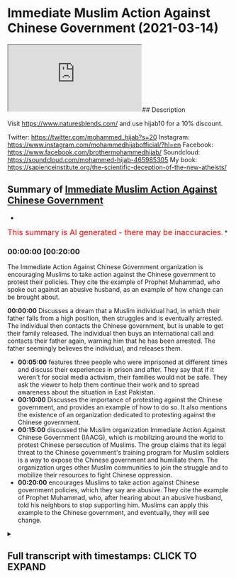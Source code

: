 # Immediate Muslim Action Against Chinese Government (2021-03-14)

<iframe loading='lazy' src='https://www.youtube.com/embed/xmXoyj0HgIw'></iframe>## Description

Visit <https://www.naturesblends.com/> and use hijab10 for a 10% discount.

Twitter: <https://twitter.com/mohammed_hijab?s=20>
Instagram: <https://www.instagram.com/mohammedhijabofficial/?hl=en>
Facebook: <https://www.facebook.com/brothermohammedhijab/>
Soundcloud: <https://soundcloud.com/mohammed-hijab-465985305>
My book: <https://sapienceinstitute.org/the-scientific-deception-of-the-new-atheists/>

## Summary of [Immediate Muslim Action Against Chinese Government](https://www.youtube.com/watch?v=xmXoyj0HgIw)

*

<span style="color:red; font-size:125%">This summary is AI generated - there may be inaccuracies</span>. \*

### <a onclick="modifyYTiframeseektime('1200')">00:00:00 \[00:20:00</a>

The Immediate Action Against Chinese Government organization is encouraging Muslims to take action against the Chinese government to protest their policies. They cite the example of Prophet Muhammad, who spoke out against an abusive husband, as an example of how change can be brought about.

**<a onclick="modifyYTiframeseektime('0')">00:00:00</a>** Discusses a dream that a Muslim individual had, in which their father falls from a high position, then struggles and is eventually arrested. The individual then contacts the Chinese government, but is unable to get their family released. The individual then buys an international call and contacts their father again, warning him that he has been arrested. The father seemingly believes the individual, and releases them.

*   **<a onclick="modifyYTiframeseektime('300')">00:05:00</a>**  features three people who were imprisoned at different times and discuss their experiences in prison and after. They say that if it weren't for social media activism, their families would not be safe. They ask the viewer to help them continue their work and to spread awareness about the situation in East Pakistan.
*   **<a onclick="modifyYTiframeseektime('600')">00:10:00</a>** Discusses the importance of protesting against the Chinese government, and provides an example of how to do so. It also mentions the existence of an organization dedicated to protesting against the Chinese government.
*   **<a onclick="modifyYTiframeseektime('900')">00:15:00</a>**  discussed the Muslim organization Immediate Action Against Chinese Government (IAACG), which is mobilizing around the world to protest Chinese persecution of Muslims. The group claims that its legal threat to the Chinese government's training program for Muslim soldiers is a way to expose the Chinese government and humiliate them. The organization urges other Muslim communities to join the struggle and to mobilize their resources to fight Chinese oppression.
*   **<a onclick="modifyYTiframeseektime('1200')">00:20:00</a>** encourages Muslims to take action against Chinese government policies, which they say are abusive. They cite the example of Prophet Muhammad, who, after hearing about an abusive husband, told his neighbors to stop supporting him. Muslims can apply this example to the Chinese government, and eventually, they will see change.

<details><summary><h2>Full transcript with timestamps: CLICK TO EXPAND</h2></summary>

<a onclick="modifyYTiframeseektime('0)')">0:00:00 condition a very ill condition and one</a> <a onclick="modifyYTiframeseektime('3)')">0:00:03 day i received</a> <a onclick="modifyYTiframeseektime('4)')">0:00:04 another one dying flower after like</a> <a onclick="modifyYTiframeseektime('7)')">0:00:07 december 2018 and just to remind me what</a> <a onclick="modifyYTiframeseektime('10)')">0:00:10 the dying flower what does it symbolize</a> <a onclick="modifyYTiframeseektime('12)')">0:00:12 what does it mean the one the rose you</a> <a onclick="modifyYTiframeseektime('15)')">0:00:15 know the the ross</a> <a onclick="modifyYTiframeseektime('16)')">0:00:16 i mean the emoji the emoji what does it</a> <a onclick="modifyYTiframeseektime('19)')">0:00:19 what does it mean that if you get a</a> <a onclick="modifyYTiframeseektime('20)')">0:00:20 dying flower what does that indicate</a> <a onclick="modifyYTiframeseektime('22)')">0:00:22 uh some i mean the chinese government</a> <a onclick="modifyYTiframeseektime('24)')">0:00:24 touched my family members</a> <a onclick="modifyYTiframeseektime('26)')">0:00:26 okay okay the emoji</a> <a onclick="modifyYTiframeseektime('30)')">0:00:30 meaning they arrested them yes i mean</a> <a onclick="modifyYTiframeseektime('33)')">0:00:33 of course only the thing is arrested by</a> <a onclick="modifyYTiframeseektime('36)')">0:00:36 the chinese government you got the point</a> <a onclick="modifyYTiframeseektime('37)')">0:00:37 on it actually</a> <a onclick="modifyYTiframeseektime('38)')">0:00:38 i don't want to tell what they call the</a> <a onclick="modifyYTiframeseektime('41)')">0:00:41 spirituality part actually</a> <a onclick="modifyYTiframeseektime('43)')">0:00:43 everything i saw in my dream also i</a> <a onclick="modifyYTiframeseektime('45)')">0:00:45 don't want to tell this part because i</a> <a onclick="modifyYTiframeseektime('46)')">0:00:46 don't want to</a> <a onclick="modifyYTiframeseektime('47)')">0:00:47 uh people oh no i think we need to hear</a> <a onclick="modifyYTiframeseektime('49)')">0:00:49 this one brother please</a> <a onclick="modifyYTiframeseektime('51)')">0:00:51 yeah actually just one day before my</a> <a onclick="modifyYTiframeseektime('53)')">0:00:53 father</a> <a onclick="modifyYTiframeseektime('54)')">0:00:54 is like from the high and he's the</a> <a onclick="modifyYTiframeseektime('56)')">0:00:56 falling down then</a> <a onclick="modifyYTiframeseektime('58)')">0:00:58 i like you know uh even the ones just</a> <a onclick="modifyYTiframeseektime('61)')">0:01:01 now</a> <a onclick="modifyYTiframeseektime('62)')">0:01:02 this is my dream in no actually just now</a> <a onclick="modifyYTiframeseektime('65)')">0:01:05 also i i my dream my shortening just now</a> <a onclick="modifyYTiframeseektime('68)')">0:01:08 when i come to the malaysia when i told</a> <a onclick="modifyYTiframeseektime('71)')">0:01:11 you just now</a> <a onclick="modifyYTiframeseektime('72)')">0:01:12 when i was from malaysia in my dream</a> <a onclick="modifyYTiframeseektime('75)')">0:01:15 also someone ordered me</a> <a onclick="modifyYTiframeseektime('76)')">0:01:16 out from malaysia before saturday in my</a> <a onclick="modifyYTiframeseektime('79)')">0:01:19 dream</a> <a onclick="modifyYTiframeseektime('80)')">0:01:20 subhanallah yes yes so allah saved me</a> <a onclick="modifyYTiframeseektime('84)')">0:01:24 actually</a> <a onclick="modifyYTiframeseektime('85)')">0:01:25 you know this is what happened i mean</a> <a onclick="modifyYTiframeseektime('87)')">0:01:27 end of 2017</a> <a onclick="modifyYTiframeseektime('89)')">0:01:29 my flight is on sunday but someone</a> <a onclick="modifyYTiframeseektime('92)')">0:01:32 ordered me</a> <a onclick="modifyYTiframeseektime('93)')">0:01:33 in my dream very clearly you held out</a> <a onclick="modifyYTiframeseektime('95)')">0:01:35 from malaysia before saturday</a> <a onclick="modifyYTiframeseektime('113)')">0:01:53 here you know the prophet muhammed he</a> <a onclick="modifyYTiframeseektime('114)')">0:01:54 told us that you can have a</a> <a onclick="modifyYTiframeseektime('117)')">0:01:57 an actual dream which indicates the</a> <a onclick="modifyYTiframeseektime('118)')">0:01:58 future you know and this is</a> <a onclick="modifyYTiframeseektime('121)')">0:02:01 the the ulama of islam they've divided</a> <a onclick="modifyYTiframeseektime('123)')">0:02:03 dreams into different types and one of</a> <a onclick="modifyYTiframeseektime('124)')">0:02:04 them is</a> <a onclick="modifyYTiframeseektime('126)')">0:02:06 the actual true dream that tells you</a> <a onclick="modifyYTiframeseektime('128)')">0:02:08 about the truth the future</a> <a onclick="modifyYTiframeseektime('131)')">0:02:11 and this is unbelievable what you're</a> <a onclick="modifyYTiframeseektime('132)')">0:02:12 saying to me right now is it's</a> <a onclick="modifyYTiframeseektime('134)')">0:02:14 phenomenal like you know subhanallah</a> <a onclick="modifyYTiframeseektime('136)')">0:02:16 that shows you that allah subhanahu wa</a> <a onclick="modifyYTiframeseektime('138)')">0:02:18 he has given you subhanallah a mission</a> <a onclick="modifyYTiframeseektime('141)')">0:02:21 in life</a> <a onclick="modifyYTiframeseektime('142)')">0:02:22 you have you've been chosen for this</a> <a onclick="modifyYTiframeseektime('144)')">0:02:24 mission brother</a> <a onclick="modifyYTiframeseektime('145)')">0:02:25 yes yes yes yes that is exactly what i'm</a> <a onclick="modifyYTiframeseektime('149)')">0:02:29 thinking you know brother why allah</a> <a onclick="modifyYTiframeseektime('150)')">0:02:30 saved me you know</a> <a onclick="modifyYTiframeseektime('152)')">0:02:32 because i have to answer to allah when</a> <a onclick="modifyYTiframeseektime('154)')">0:02:34 your nation</a> <a onclick="modifyYTiframeseektime('155)')">0:02:35 actually i tell you later on all the</a> <a onclick="modifyYTiframeseektime('157)')">0:02:37 mosque in my village is</a> <a onclick="modifyYTiframeseektime('159)')">0:02:39 being demolished i tell you after this</a> <a onclick="modifyYTiframeseektime('161)')">0:02:41 this one you know so i got everything</a> <a onclick="modifyYTiframeseektime('163)')">0:02:43 so meaning that uh you know if i don't</a> <a onclick="modifyYTiframeseektime('165)')">0:02:45 do anything</a> <a onclick="modifyYTiframeseektime('166)')">0:02:46 i will questionable or i have to answer</a> <a onclick="modifyYTiframeseektime('168)')">0:02:48 to allah what i did when i save you</a> <a onclick="modifyYTiframeseektime('171)')">0:02:51 from this the red evils you know so</a> <a onclick="modifyYTiframeseektime('174)')">0:02:54 actually</a> <a onclick="modifyYTiframeseektime('174)')">0:02:54 uh that's why i don't want to make it</a> <a onclick="modifyYTiframeseektime('177)')">0:02:57 very spiritual but</a> <a onclick="modifyYTiframeseektime('178)')">0:02:58 i know this part is very touchy part as</a> <a onclick="modifyYTiframeseektime('180)')">0:03:00 well so</a> <a onclick="modifyYTiframeseektime('182)')">0:03:02 anyway when it's come to my father in my</a> <a onclick="modifyYTiframeseektime('185)')">0:03:05 dream</a> <a onclick="modifyYTiframeseektime('185)')">0:03:05 my father is falling down forever from</a> <a onclick="modifyYTiframeseektime('188)')">0:03:08 very high</a> <a onclick="modifyYTiframeseektime('189)')">0:03:09 then is he's just like struggling in my</a> <a onclick="modifyYTiframeseektime('191)')">0:03:11 dream then</a> <a onclick="modifyYTiframeseektime('192)')">0:03:12 uh i just like you know again</a> <a onclick="modifyYTiframeseektime('196)')">0:03:16 i got some message to someone then and</a> <a onclick="modifyYTiframeseektime('199)')">0:03:19 he told me one dying flower</a> <a onclick="modifyYTiframeseektime('201)')">0:03:21 emoji okay emoji so meaning that they</a> <a onclick="modifyYTiframeseektime('204)')">0:03:24 arrested</a> <a onclick="modifyYTiframeseektime('205)')">0:03:25 my father as well then when i contacted</a> <a onclick="modifyYTiframeseektime('209)')">0:03:29 that chinese officials they already like</a> <a onclick="modifyYTiframeseektime('212)')">0:03:32 delisted me in the wechat</a> <a onclick="modifyYTiframeseektime('214)')">0:03:34 because i cannot send him the message</a> <a onclick="modifyYTiframeseektime('216)')">0:03:36 anymore</a> <a onclick="modifyYTiframeseektime('217)')">0:03:37 and then i i purchased the international</a> <a onclick="modifyYTiframeseektime('220)')">0:03:40 call</a> <a onclick="modifyYTiframeseektime('220)')">0:03:40 then i called him again then i told him</a> <a onclick="modifyYTiframeseektime('223)')">0:03:43 now you arrested my father</a> <a onclick="modifyYTiframeseektime('225)')">0:03:45 you have to release them actually don't</a> <a onclick="modifyYTiframeseektime('228)')">0:03:48 underestimate</a> <a onclick="modifyYTiframeseektime('229)')">0:03:49 my power as well i'm very popular in</a> <a onclick="modifyYTiframeseektime('231)')">0:03:51 malaysia</a> <a onclick="modifyYTiframeseektime('232)')">0:03:52 and also uh i mean uh what they call is</a> <a onclick="modifyYTiframeseektime('236)')">0:03:56 so you're telling me you're telling me</a> <a onclick="modifyYTiframeseektime('238)')">0:03:58 sorry doctor sorry let me just say</a> <a onclick="modifyYTiframeseektime('239)')">0:03:59 something here and this is so important</a> <a onclick="modifyYTiframeseektime('241)')">0:04:01 for us</a> <a onclick="modifyYTiframeseektime('242)')">0:04:02 okay yes yes you're telling me that</a> <a onclick="modifyYTiframeseektime('245)')">0:04:05 with your influence yeah as an academic</a> <a onclick="modifyYTiframeseektime('250)')">0:04:10 someone who has access to the media that</a> <a onclick="modifyYTiframeseektime('253)')">0:04:13 you</a> <a onclick="modifyYTiframeseektime('253)')">0:04:13 are able to get the chinese government</a> <a onclick="modifyYTiframeseektime('256)')">0:04:16 direct to release your family members</a> <a onclick="modifyYTiframeseektime('260)')">0:04:20 with that kind of threat</a> <a onclick="modifyYTiframeseektime('262)')">0:04:22 yes yes yes yes</a> <a onclick="modifyYTiframeseektime('265)')">0:04:25 then then you've given us a key here you</a> <a onclick="modifyYTiframeseektime('267)')">0:04:27 have given us a key</a> <a onclick="modifyYTiframeseektime('269)')">0:04:29 yes this is exactly it shows you know</a> <a onclick="modifyYTiframeseektime('271)')">0:04:31 what this shows you</a> <a onclick="modifyYTiframeseektime('272)')">0:04:32 doctor sorry just to because it's not a</a> <a onclick="modifyYTiframeseektime('274)')">0:04:34 problem no problem</a> <a onclick="modifyYTiframeseektime('276)')">0:04:36 it shows us the extent to which the</a> <a onclick="modifyYTiframeseektime('278)')">0:04:38 chinese government are fragile yes</a> <a onclick="modifyYTiframeseektime('281)')">0:04:41 and it shows us how much impact is</a> <a onclick="modifyYTiframeseektime('284)')">0:04:44 possibly had exactly exactly</a> <a onclick="modifyYTiframeseektime('288)')">0:04:48 is watching this right now that if we</a> <a onclick="modifyYTiframeseektime('291)')">0:04:51 come together and use our social media</a> <a onclick="modifyYTiframeseektime('294)')">0:04:54 influence</a> <a onclick="modifyYTiframeseektime('294)')">0:04:54 just our social media yes yes yes you</a> <a onclick="modifyYTiframeseektime('297)')">0:04:57 can influence i mean if you did it and</a> <a onclick="modifyYTiframeseektime('299)')">0:04:59 you could get</a> <a onclick="modifyYTiframeseektime('300)')">0:05:00 three people out of prison at different</a> <a onclick="modifyYTiframeseektime('301)')">0:05:01 times imagine if</a> <a onclick="modifyYTiframeseektime('303)')">0:05:03 all did it how many yes yes yes</a> <a onclick="modifyYTiframeseektime('307)')">0:05:07 yes yes yes because chinese government</a> <a onclick="modifyYTiframeseektime('310)')">0:05:10 nature like this if you are like scared</a> <a onclick="modifyYTiframeseektime('313)')">0:05:13 from them</a> <a onclick="modifyYTiframeseektime('313)')">0:05:13 they want to bully you but if you are</a> <a onclick="modifyYTiframeseektime('316)')">0:05:16 strong enough</a> <a onclick="modifyYTiframeseektime('317)')">0:05:17 then they step back you know something</a> <a onclick="modifyYTiframeseektime('319)')">0:05:19 like that so this is the nature of it</a> <a onclick="modifyYTiframeseektime('321)')">0:05:21 this is life this is life yes this is</a> <a onclick="modifyYTiframeseektime('324)')">0:05:24 the life yes</a> <a onclick="modifyYTiframeseektime('325)')">0:05:25 then after that uh you know</a> <a onclick="modifyYTiframeseektime('328)')">0:05:28 my my life is in struggle then they</a> <a onclick="modifyYTiframeseektime('330)')">0:05:30 released me my father</a> <a onclick="modifyYTiframeseektime('332)')">0:05:32 and after that uh i mean i got a</a> <a onclick="modifyYTiframeseektime('335)')">0:05:35 national award</a> <a onclick="modifyYTiframeseektime('336)')">0:05:36 from in december 2018 i got the national</a> <a onclick="modifyYTiframeseektime('339)')">0:05:39 award from turkey</a> <a onclick="modifyYTiframeseektime('340)')">0:05:40 and it is presented by president of the</a> <a onclick="modifyYTiframeseektime('342)')">0:05:42 turkey region</a> <a onclick="modifyYTiframeseektime('344)')">0:05:44 as well so i mean that is something</a> <a onclick="modifyYTiframeseektime('347)')">0:05:47 i i i saw this picture is this you yes</a> <a onclick="modifyYTiframeseektime('350)')">0:05:50 yes yes yes brother yes brother yes yes</a> <a onclick="modifyYTiframeseektime('353)')">0:05:53 yes so meaning that after that i think</a> <a onclick="modifyYTiframeseektime('356)')">0:05:56 they didn't touch my parents they didn't</a> <a onclick="modifyYTiframeseektime('359)')">0:05:59 touch my sister</a> <a onclick="modifyYTiframeseektime('360)')">0:06:00 they didn't touch my uh brother as well</a> <a onclick="modifyYTiframeseektime('364)')">0:06:04 because i have the</a> <a onclick="modifyYTiframeseektime('365)')">0:06:05 one younger brother as well so meaning</a> <a onclick="modifyYTiframeseektime('367)')">0:06:07 that uh</a> <a onclick="modifyYTiframeseektime('368)')">0:06:08 starting from then uh but i mean my</a> <a onclick="modifyYTiframeseektime('371)')">0:06:11 sister is disappeared for</a> <a onclick="modifyYTiframeseektime('372)')">0:06:12 few months i think they did they</a> <a onclick="modifyYTiframeseektime('374)')">0:06:14 arrested him they arrested her again</a> <a onclick="modifyYTiframeseektime('376)')">0:06:16 uh then i think but is uh disappeared</a> <a onclick="modifyYTiframeseektime('379)')">0:06:19 like for</a> <a onclick="modifyYTiframeseektime('380)')">0:06:20 four four four five months then after</a> <a onclick="modifyYTiframeseektime('383)')">0:06:23 that the pressure of international</a> <a onclick="modifyYTiframeseektime('385)')">0:06:25 community</a> <a onclick="modifyYTiframeseektime('386)')">0:06:26 i think they released some people from</a> <a onclick="modifyYTiframeseektime('388)')">0:06:28 the concentration camp</a> <a onclick="modifyYTiframeseektime('389)')">0:06:29 then that time i think they released my</a> <a onclick="modifyYTiframeseektime('392)')">0:06:32 sister as well</a> <a onclick="modifyYTiframeseektime('393)')">0:06:33 so meaning that in order to save my</a> <a onclick="modifyYTiframeseektime('395)')">0:06:35 sister again</a> <a onclick="modifyYTiframeseektime('397)')">0:06:37 so i i continued my journey actually so</a> <a onclick="modifyYTiframeseektime('400)')">0:06:40 meaning that</a> <a onclick="modifyYTiframeseektime('401)')">0:06:41 uh because you know then i'm asking</a> <a onclick="modifyYTiframeseektime('404)')">0:06:44 myself</a> <a onclick="modifyYTiframeseektime('404)')">0:06:44 okay it's not about my father it's not</a> <a onclick="modifyYTiframeseektime('407)')">0:06:47 my</a> <a onclick="modifyYTiframeseektime('408)')">0:06:48 about my father actually in order to</a> <a onclick="modifyYTiframeseektime('410)')">0:06:50 save</a> <a onclick="modifyYTiframeseektime('411)')">0:06:51 a people my people or in order to save</a> <a onclick="modifyYTiframeseektime('414)')">0:06:54 the islam in sacrifice</a> <a onclick="modifyYTiframeseektime('417)')">0:06:57 my father or my mother you know this is</a> <a onclick="modifyYTiframeseektime('420)')">0:07:00 i mean</a> <a onclick="modifyYTiframeseektime('420)')">0:07:00 in order to i mean they i mean i know</a> <a onclick="modifyYTiframeseektime('423)')">0:07:03 actually</a> <a onclick="modifyYTiframeseektime('424)')">0:07:04 now they're at home uh to be honest i'm</a> <a onclick="modifyYTiframeseektime('426)')">0:07:06 100 sure they're at home</a> <a onclick="modifyYTiframeseektime('428)')">0:07:08 uh now right now but you know the</a> <a onclick="modifyYTiframeseektime('431)')">0:07:11 problem is now</a> <a onclick="modifyYTiframeseektime('432)')">0:07:12 more than the issue is more than my</a> <a onclick="modifyYTiframeseektime('434)')">0:07:14 family right now actually</a> <a onclick="modifyYTiframeseektime('436)')">0:07:16 because what they're called i have to</a> <a onclick="modifyYTiframeseektime('437)')">0:07:17 say i am</a> <a onclick="modifyYTiframeseektime('439)')">0:07:19 completely taken aback by your story i</a> <a onclick="modifyYTiframeseektime('442)')">0:07:22 i you i rarely ever use a word like this</a> <a onclick="modifyYTiframeseektime('445)')">0:07:25 but you have</a> <a onclick="modifyYTiframeseektime('447)')">0:07:27 professor you have a heroic story you</a> <a onclick="modifyYTiframeseektime('450)')">0:07:30 have an</a> <a onclick="modifyYTiframeseektime('451)')">0:07:31 absolutely heroic story and it's amazing</a> <a onclick="modifyYTiframeseektime('454)')">0:07:34 and it's a privilege for me</a> <a onclick="modifyYTiframeseektime('455)')">0:07:35 to hear this i mean i genuinely</a> <a onclick="modifyYTiframeseektime('458)')">0:07:38 read about stories like this in history</a> <a onclick="modifyYTiframeseektime('460)')">0:07:40 books i i'd rarely ever get a chance to</a> <a onclick="modifyYTiframeseektime('463)')">0:07:43 speak to someone who's been through what</a> <a onclick="modifyYTiframeseektime('465)')">0:07:45 you've been through</a> <a onclick="modifyYTiframeseektime('466)')">0:07:46 and done what you've done and you've</a> <a onclick="modifyYTiframeseektime('469)')">0:07:49 given us</a> <a onclick="modifyYTiframeseektime('470)')">0:07:50 so much hope actually i i want you to</a> <a onclick="modifyYTiframeseektime('472)')">0:07:52 know that you have given us so much hope</a> <a onclick="modifyYTiframeseektime('474)')">0:07:54 and you've given us their weak points</a> <a onclick="modifyYTiframeseektime('478)')">0:07:58 i mean is this the sense that you can do</a> <a onclick="modifyYTiframeseektime('479)')">0:07:59 this yes</a> <a onclick="modifyYTiframeseektime('481)')">0:08:01 we have a lot of social media influence</a> <a onclick="modifyYTiframeseektime('484)')">0:08:04 yes we thrilled and this is the message</a> <a onclick="modifyYTiframeseektime('486)')">0:08:06 i know the chinese government</a> <a onclick="modifyYTiframeseektime('488)')">0:08:08 i know the chinese government is</a> <a onclick="modifyYTiframeseektime('489)')">0:08:09 watching this yes yes</a> <a onclick="modifyYTiframeseektime('492)')">0:08:12 unconditionally for all of the</a> <a onclick="modifyYTiframeseektime('495)')">0:08:15 prisoners to be taken out of the chinese</a> <a onclick="modifyYTiframeseektime('498)')">0:08:18 prisons and that if you don't we will</a> <a onclick="modifyYTiframeseektime('501)')">0:08:21 start a movement which will become so</a> <a onclick="modifyYTiframeseektime('503)')">0:08:23 powerful yes and it knows exactly what</a> <a onclick="modifyYTiframeseektime('507)')">0:08:27 china</a> <a onclick="modifyYTiframeseektime('508)')">0:08:28 is doing that believe you me it will not</a> <a onclick="modifyYTiframeseektime('510)')">0:08:30 just be written in the history books</a> <a onclick="modifyYTiframeseektime('512)')">0:08:32 it will be written everywhere that the</a> <a onclick="modifyYTiframeseektime('514)')">0:08:34 chinese government</a> <a onclick="modifyYTiframeseektime('516)')">0:08:36 is the most brutal and barbaric and</a> <a onclick="modifyYTiframeseektime('519)')">0:08:39 megalomaniacal diabolical government</a> <a onclick="modifyYTiframeseektime('522)')">0:08:42 that has</a> <a onclick="modifyYTiframeseektime('522)')">0:08:42 ever you know dealt with a minority</a> <a onclick="modifyYTiframeseektime('526)')">0:08:46 group and is ever</a> <a onclick="modifyYTiframeseektime('527)')">0:08:47 doing so now and believe you me</a> <a onclick="modifyYTiframeseektime('530)')">0:08:50 you know with your support it will not</a> <a onclick="modifyYTiframeseektime('532)')">0:08:52 just be insha'allah with the will of</a> <a onclick="modifyYTiframeseektime('534)')">0:08:54 allah</a> <a onclick="modifyYTiframeseektime('536)')">0:08:56 your parents and your sister and your</a> <a onclick="modifyYTiframeseektime('538)')">0:08:58 family</a> <a onclick="modifyYTiframeseektime('539)')">0:08:59 who will be assured safety in istanbul</a> <a onclick="modifyYTiframeseektime('542)')">0:09:02 pakistan but it will be the entire</a> <a onclick="modifyYTiframeseektime('545)')">0:09:05 muslim population</a> <a onclick="modifyYTiframeseektime('547)')">0:09:07 and this has become our struggle now</a> <a onclick="modifyYTiframeseektime('550)')">0:09:10 you're struggling no longer your</a> <a onclick="modifyYTiframeseektime('552)')">0:09:12 struggle</a> <a onclick="modifyYTiframeseektime('552)')">0:09:12 i want to let you know dr bolham thank</a> <a onclick="modifyYTiframeseektime('555)')">0:09:15 you so much</a> <a onclick="modifyYTiframeseektime('556)')">0:09:16 yes every single person who is watching</a> <a onclick="modifyYTiframeseektime('559)')">0:09:19 this stream now is already</a> <a onclick="modifyYTiframeseektime('563)')">0:09:23 a front line worker</a> <a onclick="modifyYTiframeseektime('566)')">0:09:26 every single one of us now are with you</a> <a onclick="modifyYTiframeseektime('568)')">0:09:28 i don't want you to feel for a second</a> <a onclick="modifyYTiframeseektime('570)')">0:09:30 that you're alone</a> <a onclick="modifyYTiframeseektime('571)')">0:09:31 thank you so much brother thank you so</a> <a onclick="modifyYTiframeseektime('573)')">0:09:33 much every single person that's watching</a> <a onclick="modifyYTiframeseektime('575)')">0:09:35 this stream and the thousands that are</a> <a onclick="modifyYTiframeseektime('576)')">0:09:36 going to watch you after is done</a> <a onclick="modifyYTiframeseektime('578)')">0:09:38 we are all with you and we will do</a> <a onclick="modifyYTiframeseektime('580)')">0:09:40 whatever is needed</a> <a onclick="modifyYTiframeseektime('582)')">0:09:42 and whatever is required through the</a> <a onclick="modifyYTiframeseektime('585)')">0:09:45 legal systems</a> <a onclick="modifyYTiframeseektime('586)')">0:09:46 and so yes necessary yes yes</a> <a onclick="modifyYTiframeseektime('590)')">0:09:50 legal means necessary yes required</a> <a onclick="modifyYTiframeseektime('594)')">0:09:54 to free the people of east pakistan yeah</a> <a onclick="modifyYTiframeseektime('597)')">0:09:57 thank you</a> <a onclick="modifyYTiframeseektime('598)')">0:09:58 thank you social media activism make a</a> <a onclick="modifyYTiframeseektime('601)')">0:10:01 difference</a> <a onclick="modifyYTiframeseektime('602)')">0:10:02 is it important for people to do of</a> <a onclick="modifyYTiframeseektime('604)')">0:10:04 course</a> <a onclick="modifyYTiframeseektime('605)')">0:10:05 definitely every time there is what they</a> <a onclick="modifyYTiframeseektime('607)')">0:10:07 call is</a> <a onclick="modifyYTiframeseektime('608)')">0:10:08 like very strong voice from</a> <a onclick="modifyYTiframeseektime('609)')">0:10:09 international community i mean</a> <a onclick="modifyYTiframeseektime('612)')">0:10:12 i mean this chinese government is really</a> <a onclick="modifyYTiframeseektime('614)')">0:10:14 liar you know</a> <a onclick="modifyYTiframeseektime('615)')">0:10:15 uh if they say there is no the the what</a> <a onclick="modifyYTiframeseektime('618)')">0:10:18 they call</a> <a onclick="modifyYTiframeseektime('619)')">0:10:19 the mos masjid is being the claws and</a> <a onclick="modifyYTiframeseektime('621)')">0:10:21 they just try to show one</a> <a onclick="modifyYTiframeseektime('622)')">0:10:22 to the mosque i mean as open they just</a> <a onclick="modifyYTiframeseektime('625)')">0:10:25 try to tell them</a> <a onclick="modifyYTiframeseektime('626)')">0:10:26 the mosque is being opened and also we</a> <a onclick="modifyYTiframeseektime('629)')">0:10:29 say</a> <a onclick="modifyYTiframeseektime('629)')">0:10:29 i mean they tried to senizing our people</a> <a onclick="modifyYTiframeseektime('632)')">0:10:32 then the next day they were showing</a> <a onclick="modifyYTiframeseektime('633)')">0:10:33 okay some uh people singing the uyghur</a> <a onclick="modifyYTiframeseektime('636)')">0:10:36 song you know so meaning that</a> <a onclick="modifyYTiframeseektime('637)')">0:10:37 of course this is the pressure of</a> <a onclick="modifyYTiframeseektime('639)')">0:10:39 international community so meaning that</a> <a onclick="modifyYTiframeseektime('642)')">0:10:42 if we do something in the social media</a> <a onclick="modifyYTiframeseektime('644)')">0:10:44 of course</a> <a onclick="modifyYTiframeseektime('645)')">0:10:45 we can influence by the chinese</a> <a onclick="modifyYTiframeseektime('647)')">0:10:47 government as well</a> <a onclick="modifyYTiframeseektime('648)')">0:10:48 so that's why uh even uh some people</a> <a onclick="modifyYTiframeseektime('652)')">0:10:52 is protesting in what they call in the</a> <a onclick="modifyYTiframeseektime('654)')">0:10:54 uh in front of chinese embassy</a> <a onclick="modifyYTiframeseektime('656)')">0:10:56 and the chinese government called them</a> <a onclick="modifyYTiframeseektime('658)')">0:10:58 don't go to the protest</a> <a onclick="modifyYTiframeseektime('660)')">0:11:00 we will let you to your you can talk to</a> <a onclick="modifyYTiframeseektime('662)')">0:11:02 your with your parents you know this has</a> <a onclick="modifyYTiframeseektime('664)')">0:11:04 happened to</a> <a onclick="modifyYTiframeseektime('665)')">0:11:05 many fam family members as well actually</a> <a onclick="modifyYTiframeseektime('667)')">0:11:07 actually</a> <a onclick="modifyYTiframeseektime('668)')">0:11:08 they want to stop me as well by showing</a> <a onclick="modifyYTiframeseektime('670)')">0:11:10 my father and my mother</a> <a onclick="modifyYTiframeseektime('672)')">0:11:12 i told them you know now is you cannot</a> <a onclick="modifyYTiframeseektime('674)')">0:11:14 stop me anymore</a> <a onclick="modifyYTiframeseektime('676)')">0:11:16 okay my my father already like 70 years</a> <a onclick="modifyYTiframeseektime('678)')">0:11:18 old my father my mother already 60 plus</a> <a onclick="modifyYTiframeseektime('682)')">0:11:22 okay now they live enough already</a> <a onclick="modifyYTiframeseektime('685)')">0:11:25 okay i mean actually by this way</a> <a onclick="modifyYTiframeseektime('688)')">0:11:28 okay put me this way brother they want</a> <a onclick="modifyYTiframeseektime('691)')">0:11:31 to</a> <a onclick="modifyYTiframeseektime('691)')">0:11:31 i mean they don't want to let the people</a> <a onclick="modifyYTiframeseektime('693)')">0:11:33 to top this issue they don't want to let</a> <a onclick="modifyYTiframeseektime('696)')">0:11:36 uh not they're not allowed to advocate</a> <a onclick="modifyYTiframeseektime('699)')">0:11:39 for them yes you are making</a> <a onclick="modifyYTiframeseektime('702)')">0:11:42 such a sacrifice by being an activist</a> <a onclick="modifyYTiframeseektime('707)')">0:11:47 and there's so many of us that we don't</a> <a onclick="modifyYTiframeseektime('710)')">0:11:50 have to make any sacrifice</a> <a onclick="modifyYTiframeseektime('713)')">0:11:53 and we'll be activists thank you thank</a> <a onclick="modifyYTiframeseektime('716)')">0:11:56 you thank you</a> <a onclick="modifyYTiframeseektime('717)')">0:11:57 for the muslim community actually to be</a> <a onclick="modifyYTiframeseektime('719)')">0:11:59 honest with you</a> <a onclick="modifyYTiframeseektime('720)')">0:12:00 it's a huge shame on the muslim it's the</a> <a onclick="modifyYTiframeseektime('722)')">0:12:02 biggest where are the scholars</a> <a onclick="modifyYTiframeseektime('724)')">0:12:04 yes yes so why are they talking about</a> <a onclick="modifyYTiframeseektime('728)')">0:12:08 wiping over the sock and who is an</a> <a onclick="modifyYTiframeseektime('730)')">0:12:10 innovator</a> <a onclick="modifyYTiframeseektime('732)')">0:12:12 nowadays people are dying these</a> <a onclick="modifyYTiframeseektime('735)')">0:12:15 people are all called muslim scholars</a> <a onclick="modifyYTiframeseektime('737)')">0:12:17 and speakers and</a> <a onclick="modifyYTiframeseektime('738)')">0:12:18 there are people with huge reaches huge</a> <a onclick="modifyYTiframeseektime('742)')">0:12:22 absolutely</a> <a onclick="modifyYTiframeseektime('743)')">0:12:23 huge you're telling us you've said today</a> <a onclick="modifyYTiframeseektime('746)')">0:12:26 that you threatened the chinese</a> <a onclick="modifyYTiframeseektime('749)')">0:12:29 government</a> <a onclick="modifyYTiframeseektime('750)')">0:12:30 with with with the international media</a> <a onclick="modifyYTiframeseektime('754)')">0:12:34 and they released your family no one is</a> <a onclick="modifyYTiframeseektime('757)')">0:12:37 threatening</a> <a onclick="modifyYTiframeseektime('758)')">0:12:38 our family members we could do it free</a> <a onclick="modifyYTiframeseektime('761)')">0:12:41 of charge</a> <a onclick="modifyYTiframeseektime('762)')">0:12:42 without danger living in the west</a> <a onclick="modifyYTiframeseektime('766)')">0:12:46 it's unbelievable that the muslim</a> <a onclick="modifyYTiframeseektime('769)')">0:12:49 community</a> <a onclick="modifyYTiframeseektime('770)')">0:12:50 is so caught up in unprioritized things</a> <a onclick="modifyYTiframeseektime('775)')">0:12:55 that we cannot even see that there is a</a> <a onclick="modifyYTiframeseektime('778)')">0:12:58 holocaust a genocide</a> <a onclick="modifyYTiframeseektime('781)')">0:13:01 an infiltration they're wiping away</a> <a onclick="modifyYTiframeseektime('784)')">0:13:04 a population a demographic destroying</a> <a onclick="modifyYTiframeseektime('787)')">0:13:07 mosques</a> <a onclick="modifyYTiframeseektime('789)')">0:13:09 50 mosques you said there were 50</a> <a onclick="modifyYTiframeseektime('791)')">0:13:11 mosques in your village just imagine</a> <a onclick="modifyYTiframeseektime('793)')">0:13:13 it's just in my village so you can</a> <a onclick="modifyYTiframeseektime('795)')">0:13:15 imagine in the whole easter</a> <a onclick="modifyYTiframeseektime('797)')">0:13:17 how many mosques they're being</a> <a onclick="modifyYTiframeseektime('798)')">0:13:18 demolished that is that</a> <a onclick="modifyYTiframeseektime('800)')">0:13:20 something is unbelievable unbelievable</a> <a onclick="modifyYTiframeseektime('804)')">0:13:24 we really have a job to do believe we</a> <a onclick="modifyYTiframeseektime('806)')">0:13:26 are your comrades we are your brothers</a> <a onclick="modifyYTiframeseektime('808)')">0:13:28 in faith we will help you</a> <a onclick="modifyYTiframeseektime('810)')">0:13:30 we will do as much as we</a> <a onclick="modifyYTiframeseektime('818)')">0:13:38 who have the ability to but are choosing</a> <a onclick="modifyYTiframeseektime('821)')">0:13:41 to</a> <a onclick="modifyYTiframeseektime('822)')">0:13:42 de-prioritize this issue for all of the</a> <a onclick="modifyYTiframeseektime('825)')">0:13:45 other issues</a> <a onclick="modifyYTiframeseektime('830)')">0:13:50 it's for anybody that calls themself an</a> <a onclick="modifyYTiframeseektime('833)')">0:13:53 influencer in the muslim world</a> <a onclick="modifyYTiframeseektime('835)')">0:13:55 or in fact anyone who cares about human</a> <a onclick="modifyYTiframeseektime('837)')">0:13:57 life</a> <a onclick="modifyYTiframeseektime('838)')">0:13:58 for this yes yes the top of their</a> <a onclick="modifyYTiframeseektime('841)')">0:14:01 priorities list</a> <a onclick="modifyYTiframeseektime('845)')">0:14:05 yes yes so yeah uh so</a> <a onclick="modifyYTiframeseektime('848)')">0:14:08 that's why uh maybe what you can do just</a> <a onclick="modifyYTiframeseektime('850)')">0:14:10 now brother suburu also asking</a> <a onclick="modifyYTiframeseektime('852)')">0:14:12 also maybe also i request you</a> <a onclick="modifyYTiframeseektime('856)')">0:14:16 if you do if you can do actually you can</a> <a onclick="modifyYTiframeseektime('858)')">0:14:18 organize protest in from chinese embassy</a> <a onclick="modifyYTiframeseektime('860)')">0:14:20 as well</a> <a onclick="modifyYTiframeseektime('861)')">0:14:21 there's civil society yeah civil society</a> <a onclick="modifyYTiframeseektime('864)')">0:14:24 in turkey also</a> <a onclick="modifyYTiframeseektime('865)')">0:14:25 joining our protest actually so meaning</a> <a onclick="modifyYTiframeseektime('868)')">0:14:28 that actually yes</a> <a onclick="modifyYTiframeseektime('869)')">0:14:29 uh maybe of course now the thanks for</a> <a onclick="modifyYTiframeseektime('871)')">0:14:31 canada thanks for the netherlands as</a> <a onclick="modifyYTiframeseektime('873)')">0:14:33 well</a> <a onclick="modifyYTiframeseektime('873)')">0:14:33 uh saw them declared as a genocide so</a> <a onclick="modifyYTiframeseektime('876)')">0:14:36 now is a chinese government is like</a> <a onclick="modifyYTiframeseektime('878)')">0:14:38 uh i mean under a pressure as well so</a> <a onclick="modifyYTiframeseektime('881)')">0:14:41 meaning that</a> <a onclick="modifyYTiframeseektime('882)')">0:14:42 we ask you also uh maybe someone in</a> <a onclick="modifyYTiframeseektime('884)')">0:14:44 germany or someone in</a> <a onclick="modifyYTiframeseektime('886)')">0:14:46 other part of the europe actually our</a> <a onclick="modifyYTiframeseektime('888)')">0:14:48 people already started like</a> <a onclick="modifyYTiframeseektime('890)')">0:14:50 long much of the protest in the</a> <a onclick="modifyYTiframeseektime('892)')">0:14:52 different ambassadors</a> <a onclick="modifyYTiframeseektime('894)')">0:14:54 what we have and we want to raise</a> <a onclick="modifyYTiframeseektime('896)')">0:14:56 awareness for this we have an</a> <a onclick="modifyYTiframeseektime('898)')">0:14:58 organization now</a> <a onclick="modifyYTiframeseektime('899)')">0:14:59 it's called the weaker freedom</a> <a onclick="modifyYTiframeseektime('900)')">0:15:00 organization</a> <a onclick="modifyYTiframeseektime('902)')">0:15:02 with more than 100 links to universities</a> <a onclick="modifyYTiframeseektime('905)')">0:15:05 across the world</a> <a onclick="modifyYTiframeseektime('907)')">0:15:07 and we are mobilizing and this is our</a> <a onclick="modifyYTiframeseektime('909)')">0:15:09 message</a> <a onclick="modifyYTiframeseektime('910)')">0:15:10 exactly right our legal threat to the</a> <a onclick="modifyYTiframeseektime('913)')">0:15:13 training</a> <a onclick="modifyYTiframeseektime('914)')">0:15:14 thank you so much i know they're</a> <a onclick="modifyYTiframeseektime('916)')">0:15:16 watching me yes</a> <a onclick="modifyYTiframeseektime('918)')">0:15:18 yes you should be quaking you should be</a> <a onclick="modifyYTiframeseektime('921)')">0:15:21 shaking</a> <a onclick="modifyYTiframeseektime('922)')">0:15:22 because we are gonna expose you</a> <a onclick="modifyYTiframeseektime('925)')">0:15:25 we are going to expose you is going to</a> <a onclick="modifyYTiframeseektime('928)')">0:15:28 be the new</a> <a onclick="modifyYTiframeseektime('929)')">0:15:29 germany yes you know</a> <a onclick="modifyYTiframeseektime('932)')">0:15:32 the chinese communist party will be the</a> <a onclick="modifyYTiframeseektime('934)')">0:15:34 new nazi party</a> <a onclick="modifyYTiframeseektime('935)')">0:15:35 we have the ability to make that be the</a> <a onclick="modifyYTiframeseektime('937)')">0:15:37 case</a> <a onclick="modifyYTiframeseektime('939)')">0:15:39 the only demand we have is that</a> <a onclick="modifyYTiframeseektime('942)')">0:15:42 the state of east africa become</a> <a onclick="modifyYTiframeseektime('945)')">0:15:45 an independent state we don't care about</a> <a onclick="modifyYTiframeseektime('948)')">0:15:48 anything else</a> <a onclick="modifyYTiframeseektime('951)')">0:15:51 in our business the dustbins of history</a> <a onclick="modifyYTiframeseektime('955)')">0:15:55 the chinese government i am threatening</a> <a onclick="modifyYTiframeseektime('957)')">0:15:57 you</a> <a onclick="modifyYTiframeseektime('958)')">0:15:58 with the most legal and the most</a> <a onclick="modifyYTiframeseektime('960)')">0:16:00 influential of ways</a> <a onclick="modifyYTiframeseektime('962)')">0:16:02 people are going to see we are going to</a> <a onclick="modifyYTiframeseektime('964)')">0:16:04 expose you</a> <a onclick="modifyYTiframeseektime('965)')">0:16:05 we are going to humiliate you we are</a> <a onclick="modifyYTiframeseektime('967)')">0:16:07 going to discombobulate you</a> <a onclick="modifyYTiframeseektime('969)')">0:16:09 we are going to bedazzle the chinese</a> <a onclick="modifyYTiframeseektime('971)')">0:16:11 people and the muslim soldiers here</a> <a onclick="modifyYTiframeseektime('974)')">0:16:14 that are ready and i mean that in the</a> <a onclick="modifyYTiframeseektime('976)')">0:16:16 metaphorical sense</a> <a onclick="modifyYTiframeseektime('978)')">0:16:18 the soldiers the comrades all of those</a> <a onclick="modifyYTiframeseektime('980)')">0:16:20 people that are on this chat</a> <a onclick="modifyYTiframeseektime('982)')">0:16:22 we are with you hand in hand dr burhan</a> <a onclick="modifyYTiframeseektime('985)')">0:16:25 and we will march</a> <a onclick="modifyYTiframeseektime('988)')">0:16:28 to the left to the right in front we</a> <a onclick="modifyYTiframeseektime('991)')">0:16:31 will be as a group</a> <a onclick="modifyYTiframeseektime('994)')">0:16:34 inshallah</a> <a onclick="modifyYTiframeseektime('1007)')">0:16:47 and your story it will be</a> <a onclick="modifyYTiframeseektime('1010)')">0:16:50 a catalyst it will be an absolute</a> <a onclick="modifyYTiframeseektime('1013)')">0:16:53 catalyst</a> <a onclick="modifyYTiframeseektime('1014)')">0:16:54 for what we will do as the muslim</a> <a onclick="modifyYTiframeseektime('1016)')">0:16:56 community and as i say</a> <a onclick="modifyYTiframeseektime('1018)')">0:16:58 it's no longer an option i'm saying this</a> <a onclick="modifyYTiframeseektime('1021)')">0:17:01 to every single person with influence</a> <a onclick="modifyYTiframeseektime('1025)')">0:17:05 it's especially in my own community the</a> <a onclick="modifyYTiframeseektime('1027)')">0:17:07 muslim community</a> <a onclick="modifyYTiframeseektime('1028)')">0:17:08 listen carefully it is no longer an</a> <a onclick="modifyYTiframeseektime('1031)')">0:17:11 option for you to stay silent on these</a> <a onclick="modifyYTiframeseektime('1034)')">0:17:14 issues</a> <a onclick="modifyYTiframeseektime('1034)')">0:17:14 and for you to not utilize your</a> <a onclick="modifyYTiframeseektime('1036)')">0:17:16 platforms</a> <a onclick="modifyYTiframeseektime('1038)')">0:17:18 and for you to not mobilize and join</a> <a onclick="modifyYTiframeseektime('1041)')">0:17:21 the struggle where masjids are being</a> <a onclick="modifyYTiframeseektime('1043)')">0:17:23 destroyed</a> <a onclick="modifyYTiframeseektime('1044)')">0:17:24 50 masjids in a small town with 10</a> <a onclick="modifyYTiframeseektime('1048)')">0:17:28 000 people we're hearing it live with a</a> <a onclick="modifyYTiframeseektime('1050)')">0:17:30 primary resource example</a> <a onclick="modifyYTiframeseektime('1053)')">0:17:33 it's no longer an option and we will not</a> <a onclick="modifyYTiframeseektime('1056)')">0:17:36 tolerate it anymore</a> <a onclick="modifyYTiframeseektime('1058)')">0:17:38 and we are with you 100 so use us</a> <a onclick="modifyYTiframeseektime('1062)')">0:17:42 like i'm like the sahaba used to say</a> <a onclick="modifyYTiframeseektime('1066)')">0:17:46 i'm gonna ask he said we are your we</a> <a onclick="modifyYTiframeseektime('1070)')">0:17:50 are your bow we are your arrow</a> <a onclick="modifyYTiframeseektime('1074)')">0:17:54 we are your arrow so shoot us in the</a> <a onclick="modifyYTiframeseektime('1077)')">0:17:57 direction that you want</a> <a onclick="modifyYTiframeseektime('1079)')">0:17:59 we will be shocked and the chinese</a> <a onclick="modifyYTiframeseektime('1082)')">0:18:02 government now</a> <a onclick="modifyYTiframeseektime('1084)')">0:18:04 you have only one option you have only</a> <a onclick="modifyYTiframeseektime('1086)')">0:18:06 one option</a> <a onclick="modifyYTiframeseektime('1087)')">0:18:07 is to go back to 1933 agreements</a> <a onclick="modifyYTiframeseektime('1090)')">0:18:10 and to make this east turkestan which</a> <a onclick="modifyYTiframeseektime('1093)')">0:18:13 constitutes a sixth of the</a> <a onclick="modifyYTiframeseektime('1095)')">0:18:15 land mass of china into a state of its</a> <a onclick="modifyYTiframeseektime('1098)')">0:18:18 own</a> <a onclick="modifyYTiframeseektime('1099)')">0:18:19 yes that's the only thing we're going to</a> <a onclick="modifyYTiframeseektime('1101)')">0:18:21 accept absolutely</a> <a onclick="modifyYTiframeseektime('1102)')">0:18:22 and in fact you know else you better</a> <a onclick="modifyYTiframeseektime('1104)')">0:18:24 release every single prisoner</a> <a onclick="modifyYTiframeseektime('1108)')">0:18:28 and stop sterilizing 87</a> <a onclick="modifyYTiframeseektime('1111)')">0:18:31 of women in that area because you can</a> <a onclick="modifyYTiframeseektime('1114)')">0:18:34 try and sterilize us</a> <a onclick="modifyYTiframeseektime('1116)')">0:18:36 you can try and change our language you</a> <a onclick="modifyYTiframeseektime('1119)')">0:18:39 can even try and stop us speaking</a> <a onclick="modifyYTiframeseektime('1121)')">0:18:41 and read in the quran but you cannot</a> <a onclick="modifyYTiframeseektime('1124)')">0:18:44 destroy the</a> <a onclick="modifyYTiframeseektime('1125)')">0:18:45 iman the faith that we have in our</a> <a onclick="modifyYTiframeseektime('1126)')">0:18:46 hearts and you</a> <a onclick="modifyYTiframeseektime('1128)')">0:18:48 this this dr who allah sent</a> <a onclick="modifyYTiframeseektime('1132)')">0:18:52 dreams to to tell him</a> <a onclick="modifyYTiframeseektime('1135)')">0:18:55 to show him the way this is an amazing</a> <a onclick="modifyYTiframeseektime('1139)')">0:18:59 karamah that allah has sent to this man</a> <a onclick="modifyYTiframeseektime('1143)')">0:19:03 to tell him that his father something is</a> <a onclick="modifyYTiframeseektime('1146)')">0:19:06 going to happen to him to make a move</a> <a onclick="modifyYTiframeseektime('1149)')">0:19:09 this is no coincidence that dream was no</a> <a onclick="modifyYTiframeseektime('1151)')">0:19:11 joke</a> <a onclick="modifyYTiframeseektime('1152)')">0:19:12 that dream turned out to be true and</a> <a onclick="modifyYTiframeseektime('1155)')">0:19:15 today you are here</a> <a onclick="modifyYTiframeseektime('1156)')">0:19:16 telling us and believe you me the people</a> <a onclick="modifyYTiframeseektime('1159)')">0:19:19 are hearing</a> <a onclick="modifyYTiframeseektime('1160)')">0:19:20 and there will be the biggest snowball</a> <a onclick="modifyYTiframeseektime('1162)')">0:19:22 effect that we can</a> <a onclick="modifyYTiframeseektime('1164)')">0:19:24 ever imagine there's a lot of</a> <a onclick="modifyYTiframeseektime('1166)')">0:19:26 impassioned people like me</a> <a onclick="modifyYTiframeseektime('1169)')">0:19:29 who will take this initiative and drive</a> <a onclick="modifyYTiframeseektime('1172)')">0:19:32 it forward</a> <a onclick="modifyYTiframeseektime('1173)')">0:19:33 to the next of the chinese governments</a> <a onclick="modifyYTiframeseektime('1177)')">0:19:37 to the next of the chinese governments</a> <a onclick="modifyYTiframeseektime('1179)')">0:19:39 and they will listen</a> <a onclick="modifyYTiframeseektime('1181)')">0:19:41 and we will crush them intellectually</a> <a onclick="modifyYTiframeseektime('1185)')">0:19:45 and through any propaganda means there</a> <a onclick="modifyYTiframeseektime('1188)')">0:19:48 is no</a> <a onclick="modifyYTiframeseektime('1189)')">0:19:49 more playing around the muslims</a> <a onclick="modifyYTiframeseektime('1192)')">0:19:52 in the west who are the most influential</a> <a onclick="modifyYTiframeseektime('1195)')">0:19:55 in this</a> <a onclick="modifyYTiframeseektime('1196)')">0:19:56 have now stood up and we are all going</a> <a onclick="modifyYTiframeseektime('1199)')">0:19:59 to</a> <a onclick="modifyYTiframeseektime('1200)')">0:20:00 march forward and create huge change</a> <a onclick="modifyYTiframeseektime('1204)')">0:20:04 and whatever is in our legal abilities</a> <a onclick="modifyYTiframeseektime('1207)')">0:20:07 to do</a> <a onclick="modifyYTiframeseektime('1209)')">0:20:09 we are willing to sacrifice anything</a> <a onclick="modifyYTiframeseektime('1212)')">0:20:12 money and anything</a> <a onclick="modifyYTiframeseektime('1215)')">0:20:15 in order to advance our course</a> <a onclick="modifyYTiframeseektime('1217)')">0:20:17 absolutely</a> <a onclick="modifyYTiframeseektime('1218)')">0:20:18 absolutely thank you so much and as you</a> <a onclick="modifyYTiframeseektime('1221)')">0:20:21 can see</a> <a onclick="modifyYTiframeseektime('1222)')">0:20:22 the freedom organization we're with you</a> <a onclick="modifyYTiframeseektime('1224)')">0:20:24 inshallah in fact i'm actually thinking</a> <a onclick="modifyYTiframeseektime('1227)')">0:20:27 one the lockdown's over me and muhammad</a> <a onclick="modifyYTiframeseektime('1228)')">0:20:28 hijab we can come down to turkey we can</a> <a onclick="modifyYTiframeseektime('1230)')">0:20:30 meet you we can</a> <a onclick="modifyYTiframeseektime('1231)')">0:20:31 thank you so much brother you know i</a> <a onclick="modifyYTiframeseektime('1233)')">0:20:33 just my last word i want to say to</a> <a onclick="modifyYTiframeseektime('1236)')">0:20:36 brother muhammad you know just now there</a> <a onclick="modifyYTiframeseektime('1238)')">0:20:38 is a story of the pro</a> <a onclick="modifyYTiframeseektime('1239)')">0:20:39 during the prophet sallam one person</a> <a onclick="modifyYTiframeseektime('1242)')">0:20:42 beating</a> <a onclick="modifyYTiframeseektime('1242)')">0:20:42 his wife you know always beat the wife</a> <a onclick="modifyYTiframeseektime('1245)')">0:20:45 then i mean</a> <a onclick="modifyYTiframeseektime('1246)')">0:20:46 she came to complain i mean uh i mean</a> <a onclick="modifyYTiframeseektime('1249)')">0:20:49 uh they're beating their wife always</a> <a onclick="modifyYTiframeseektime('1251)')">0:20:51 they beat the wife you know</a> <a onclick="modifyYTiframeseektime('1253)')">0:20:53 then prophet allah told them just tell</a> <a onclick="modifyYTiframeseektime('1255)')">0:20:55 the neighborhood</a> <a onclick="modifyYTiframeseektime('1256)')">0:20:56 okay he's beating the wife so meaning</a> <a onclick="modifyYTiframeseektime('1259)')">0:20:59 that after that you know</a> <a onclick="modifyYTiframeseektime('1260)')">0:21:00 uh that man is stop beating uh his wife</a> <a onclick="modifyYTiframeseektime('1263)')">0:21:03 because of i mean the</a> <a onclick="modifyYTiframeseektime('1264)')">0:21:04 neighbors you know you know so this is</a> <a onclick="modifyYTiframeseektime('1266)')">0:21:06 exactly we can apply to the chinese</a> <a onclick="modifyYTiframeseektime('1268)')">0:21:08 government actually</a> <a onclick="modifyYTiframeseektime('1269)')">0:21:09 so meaning that they're beating the</a> <a onclick="modifyYTiframeseektime('1271)')">0:21:11 people if you keep silent</a> <a onclick="modifyYTiframeseektime('1272)')">0:21:12 they beat more and more actually</a> <a onclick="modifyYTiframeseektime('1285)')">0:21:25 definitely inspirational and insha allah</a> <a onclick="modifyYTiframeseektime('1288)')">0:21:28 one day we will pray</a> <a onclick="modifyYTiframeseektime('1290)')">0:21:30 in mosque in sha allah</a> <a onclick="modifyYTiframeseektime('1293)')">0:21:33 and when we will see a free east</a> <a onclick="modifyYTiframeseektime('1296)')">0:21:36 turkestan we will know the promise of</a> <a onclick="modifyYTiframeseektime('1298)')">0:21:38 allah</a> <a onclick="modifyYTiframeseektime('1298)')">0:21:38 is indeed true thank you so much first</a> <a onclick="modifyYTiframeseektime('1301)')">0:21:41 brothers i appreciate it</a> <a onclick="modifyYTiframeseektime('1303)')">0:21:43 thank you brother</a>

</details>
